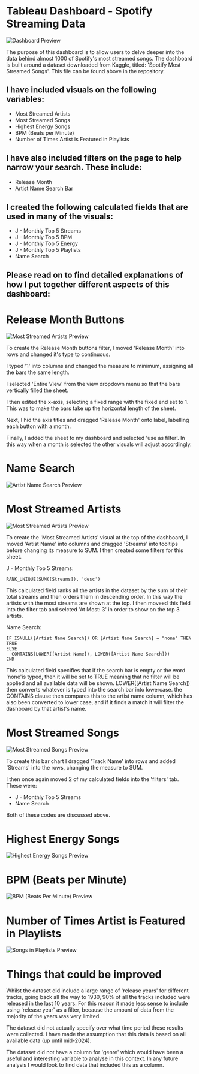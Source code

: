 # Tableau Dashboard - Spotify Streaming Data

![Dashboard Preview](Screenshots/Spotify-Streaming-Data-Dashboard.png)

The purpose of this dashboard is to allow users to delve deeper into the data behind almost 1000 of Spotify's most streamed songs. The dashboard is built around a dataset downloaded from Kaggle, titled: 'Spotify Most Streamed Songs'. This file can be found above in the repository. 

## I have included visuals on the following variables:

- Most Streamed Artists
- Most Streamed Songs
- Highest Energy Songs
- BPM (Beats per Minute)
- Number of Times Artist is Featured in Playlists

## I have also included filters on the page to help narrow your search. These include:

- Release Month
- Artist Name Search Bar

## I created the following calculated fields that are used in many of the visuals:

- J - Monthly Top 5 Streams
- J - Monthly Top 5 BPM
- J - Monthly Top 5 Energy
- J - Monthly Top 5 Playlists
- Name Search

## Please read on to find detailed explanations of how I put together different aspects of this dashboard:

# Release Month Buttons

![Most Streamed Artists Preview](Screenshots/Tracks-per-Month.png)

To create the Release Month buttons filter, I moved 'Release Month' into rows and changed it's type to continuous. 

I typed '1' into columns and changed the measure to minimum, assigning all the bars the same length. 

I  selected 'Entire View' from the view dropdown menu so that the bars vertically filled the sheet. 

I then edited the x-axis, selecting a fixed range with the fixed end set to 1. This was to make the bars take up the horizontal length of the sheet. 

Next, I hid the axis titles and dragged  'Release Month' onto label, labelling each button with a month.

Finally, I added the sheet to my dashboard and selected 'use as filter'. In this way when a month is selected the other visuals will adjust accordingly.

#  Name Search

![Artist Name Search Preview](Screenshots/Artist-Name-Search.png)

# Most Streamed Artists

![Most Streamed Artists Preview](Screenshots/Most-Streamed-Artists.png)

To create the 'Most Streamed Artists' visual at the top of the dashboard, I moved 'Artist Name' into columns and dragged 'Streams' into tooltips before changing its measure to SUM. I then created some filters for this sheet.

J - Monthly Top 5 Streams:   
```
RANK_UNIQUE(SUM([Streams]), 'desc')
```

This calculated field ranks all the artists in the dataset by the sum of their total streams and then orders them in descending order. In this way the artists with the most streams are shown at the top. I then moveed this field into the filter tab and selcted 'At Most: 3' in order to show on the top 3 artists.

Name Search: 

```
IF ISNULL([Artist Name Search]) OR [Artist Name Search] = "none" THEN TRUE
ELSE
  CONTAINS(LOWER([Artist Name]), LOWER([Artist Name Search]))
END
```

This calculated field specifies that if the search bar is empty or the word 'none'is typed, then it will be set to TRUE meaning that no filter will be applied and all available data will be shown. LOWER([Artist Name Search]) then converts whatever is typed into the search bar into lowercase. the CONTAINS clause then compares this to the artist name column, which has also been converted to lower case, and if it finds a match it will filter the dashboard by that artist's name.

# Most Streamed Songs

![Most Streamed Songs Preview](Screenshots/Most-Streamed-Songs.png)

To create this bar chart I dragged 'Track Name' into rows and added 'Streams' into the rows, changing the measure to SUM.

I then once again moved 2 of my calculated fields into the 'filters' tab. These were:

- J - Monthly Top  5 Streams
- Name Search

Both of these codes are discussed above.

#  Highest Energy Songs

![Highest Energy Songs Preview](Screenshots/Highest-Energy-Songs.png)

# BPM (Beats per Minute)

![BPM (Beats Per Minute) Preview](Screenshots/Highest-BPM.png)

# Number of Times Artist is Featured in Playlists

![Songs in Playlists Preview](Screenshots/Songs-in-Playlists.png)


# Things that could be improved

Whilst the dataset did include a large range of 'release years' for different tracks, going back all the way to 1930, 90% of all the tracks included were released in the last 10 years. For this reason it made less sense to include using 'release year' as a filter, because the amount of data from the majority of the years was very limited.

The dataset did not actually specify over what time period these results were collected. I have made the assumption that this data is based on all available data (up until mid-2024).

The dataset did not have a column for 'genre' which would have been a useful and interesting variable to analyse in this context. In any future analysis I would look to find data that included this as a column.

